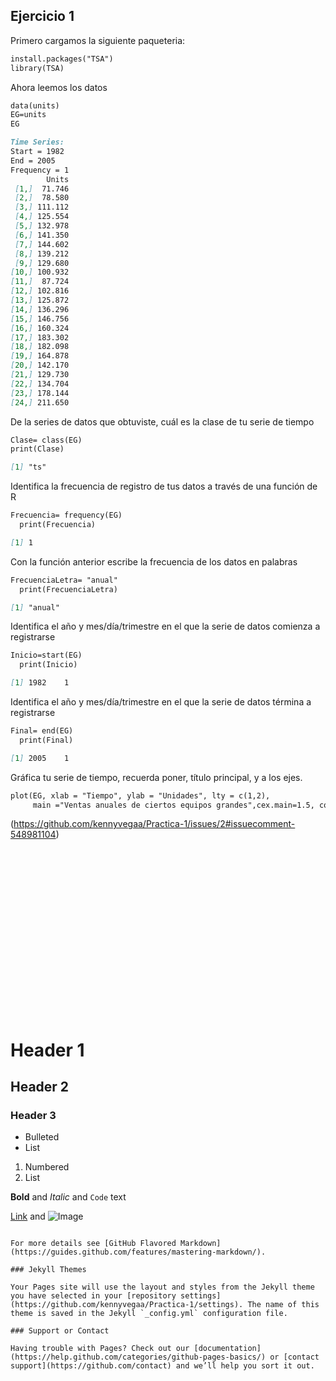 ## Ejercicio 1

Primero cargamos la siguiente paqueteria:

```markdown
install.packages("TSA")
library(TSA)
```
Ahora leemos los datos
```markdown
data(units)
EG=units
EG
```
```markdown
Time Series:
Start = 1982 
End = 2005 
Frequency = 1 
        Units
 [1,]  71.746
 [2,]  78.580
 [3,] 111.112
 [4,] 125.554
 [5,] 132.978
 [6,] 141.350
 [7,] 144.602
 [8,] 139.212
 [9,] 129.680
[10,] 100.932
[11,]  87.724
[12,] 102.816
[13,] 125.872
[14,] 136.296
[15,] 146.756
[16,] 160.324
[17,] 183.302
[18,] 182.098
[19,] 164.878
[20,] 142.170
[21,] 129.730
[22,] 134.704
[23,] 178.144
[24,] 211.650
```
De la series de datos que obtuviste, cuál es la clase de tu serie de tiempo
```markdown
Clase= class(EG)
print(Clase)
```
```markdown
[1] "ts"
```
Identifica la frecuencia de registro de tus datos a través de una función de R
```markdown
Frecuencia= frequency(EG)
  print(Frecuencia)
```
```markdown
[1] 1
```
Con la función anterior escribe la frecuencia de los datos en palabras
```markdown
FrecuenciaLetra= "anual"
  print(FrecuenciaLetra)
```
```markdown
[1] "anual"
```
Identifica el año y mes/día/trimestre en el que la serie de datos comienza a registrarse 
```markdown
Inicio=start(EG)
  print(Inicio)
```
```markdown
[1] 1982    1
```
Identifica el año y mes/día/trimestre en el que la serie de datos términa a registrarse 
```markdown
Final= end(EG)
  print(Final)
```
```markdown
[1] 2005    1
```
Gráfica tu serie de tiempo, recuerda poner, título principal, y a los ejes.
```markdown
plot(EG, xlab = "Tiempo", ylab = "Unidades", lty = c(1,2),
     main ="Ventas anuales de ciertos equipos grandes",cex.main=1.5, col= "darkturquoise")
```
(https://github.com/kennyvegaa/Practica-1/issues/2#issuecomment-548981104)

```markdown

```
```markdown

```
```markdown

```
```markdown

```
```markdown

```
```markdown

```
```markdown

```
```markdown

```
```markdown

```
```markdown

```
```markdown

```
```markdown

```
```markdown

```
```markdown

```
```markdown

```
```markdown

```
```markdown

```
```markdown

```
```markdown

```
```markdown

```

# Header 1
## Header 2
### Header 3

- Bulleted
- List

1. Numbered
2. List

**Bold** and _Italic_ and `Code` text

[Link](url) and ![Image](src)
```

For more details see [GitHub Flavored Markdown](https://guides.github.com/features/mastering-markdown/).

### Jekyll Themes

Your Pages site will use the layout and styles from the Jekyll theme you have selected in your [repository settings](https://github.com/kennyvegaa/Practica-1/settings). The name of this theme is saved in the Jekyll `_config.yml` configuration file.

### Support or Contact

Having trouble with Pages? Check out our [documentation](https://help.github.com/categories/github-pages-basics/) or [contact support](https://github.com/contact) and we’ll help you sort it out.
